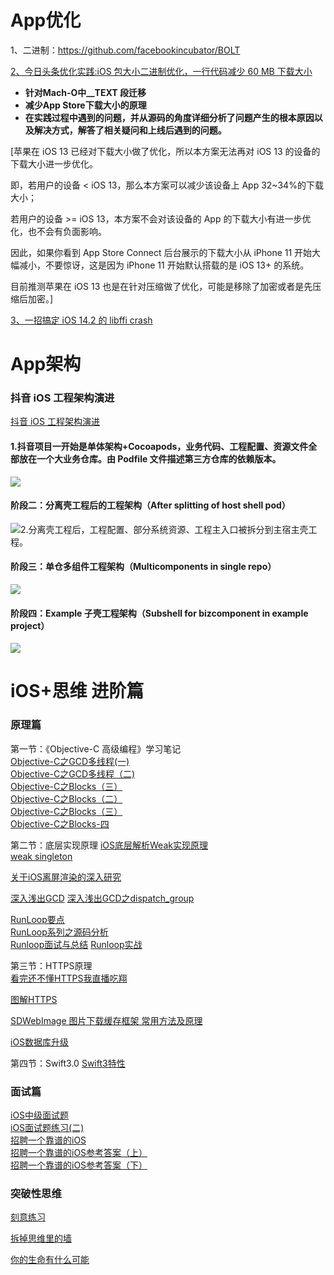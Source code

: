 # App优化

1、二进制：https://github.com/facebookincubator/BOLT

[2、今日头条优化实践:iOS 包大小二进制优化，一行代码减少 60 MB 下载大小](https://mp.weixin.qq.com/s/TnqAqpmuXsGFfpcSUqZ9GQ)

- **针对Mach-O中__TEXT 段迁移**
- **减少App Store下载大小的原理**
- **在实践过程中遇到的问题，并从源码的角度详细分析了问题产生的根本原因以及解决方式，解答了相关疑问和上线后遇到的问题。**

[苹果在 iOS 13 已经对下载大小做了优化，所以本方案无法再对 iOS 13 的设备的下载大小进一步优化。

即，若用户的设备 < iOS 13，那么本方案可以减少该设备上 App 32~34%的下载大小；

若用户的设备 >= iOS 13，本方案不会对该设备的 App 的下载大小有进一步优化，也不会有负面影响。

因此，如果你看到 App Store Connect 后台展示的下载大小从 iPhone 11 开始大幅减小，不要惊讶，这是因为 iPhone 11 开始默认搭载的是 iOS 13+ 的系统。

目前推测苹果在 iOS 13 也是在针对压缩做了优化，可能是移除了加密或者是先压缩后加密。]

[3、一招搞定 iOS 14.2 的 libffi crash](https://mp.weixin.qq.com/s/XLqcCfcNhpCA8Tg6LknBCQ)

# App架构
### 抖音 iOS 工程架构演进
[抖音 iOS 工程架构演进](https://mp.weixin.qq.com/s/HHH5_IEbsR8iSmXSIdeutw)
#### 1.抖音项目一开始是单体架构+Cocoapods，业务代码、工程配置、资源文件全部放在一个大业务仓库。由 Podfile 文件描述第三方仓库的依赖版本。
![](https://mmbiz.qpic.cn/mmbiz_png/5EcwYhllQOgxv4BKibbw6cq7h91kLkCLaGiaIIC7gHZfcc6j8KBCUv4XIqGXRk1L3OIEba1my7JHZo5kDIhRyUZQ/640?wx_fmt=png&tp=webp&wxfrom=5&wx_lazy=1&wx_co=1)
#### 阶段二：分离壳工程后的工程架构（After splitting of host shell pod）
![2.分离壳工程后，工程配置、部分系统资源、工程主入口被拆分到主宿主壳工程。](https://mmbiz.qpic.cn/mmbiz_png/5EcwYhllQOgxv4BKibbw6cq7h91kLkCLaicPQCz56N51ickoJsKk0vcpsibyOpvGM8UFSLCZETTSjvynjQtH3Z46cw/640?wx_fmt=png&tp=webp&wxfrom=5&wx_lazy=1&wx_co=1)
#### 阶段三：单仓多组件工程架构（Multicomponents in single repo）
![](https://mmbiz.qpic.cn/mmbiz_png/5EcwYhllQOgxv4BKibbw6cq7h91kLkCLaJdrzvWg2lPMoQaic7M974BDneCzrdV7KQdCSoEicF5OQia7gHBlEyUd4g/640?wx_fmt=png&tp=webp&wxfrom=5&wx_lazy=1&wx_co=1)
#### 阶段四：Example 子壳工程架构（Subshell for bizcomponent in example project）
![](https://mmbiz.qpic.cn/mmbiz_png/5EcwYhllQOgxv4BKibbw6cq7h91kLkCLaBc5HX9hONLz7yZvzzSgdGkypVFiaZas0KZ7KiahazjEdZBz4ze72zsaw/640?wx_fmt=png&tp=webp&wxfrom=5&wx_lazy=1&wx_co=1)



# iOS+思维 进阶篇 

### 原理篇

第一节：《Objective-C 高级编程》学习笔记    
[Objective-C之GCD多线程(一)](https://larrycal.coding.me/2017/02/09/Objective-C之多线程/)   
[Objective-C之GCD多线程（二)](https://larrycal.coding.me/2017/02/13/Objective-C之GCD多线程（二）/)   
[Objective-C之Blocks（三）](https://larrycal.coding.me/2017/02/03/Objective-C之Blocks（三）/)   
[Objective-C之Blocks（二）](https://larrycal.coding.me/2017/01/28/Objective-C之Blocks（二）/)   
[Objective-C之Blocks（三）](https://larrycal.coding.me/2017/02/03/Objective-C之Blocks（三）/)   
[Objective-C之Blocks-四](https://larrycal.coding.me/2017/03/27/Objective-C之Blocks-四/)   

第二节：底层实现原理
[iOS底层解析Weak实现原理](http://www.jianshu.com/p/13c4fb1cedea)        
[weak singleton](https://zhuanlan.zhihu.com/p/27832890)   

[关于iOS离屏渲染的深入研究](https://zhuanlan.zhihu.com/p/72653360)

[深入浅出GCD](https://xiaozhuanlan.com/u/3785694919)
[深入浅出GCD之dispatch_group](https://xiaozhuanlan.com/topic/0863519247)

[RunLoop要点](http://aaaboom.com/?p=37)   
[RunLoop系列之源码分析](http://aaaboom.com/?p=34#wow1)   
[Runloop面试与总结](https://juejin.im/post/5c9e28ddf265da307261efff)
[Runloop实战](https://juejin.im/post/5cacb2baf265da03904bf93b)

第三节：HTTPS原理   
[看完还不懂HTTPS我直播吃翔](http://www.jianshu.com/p/ca7df01a9041) 

[图解HTTPS](https://mp.weixin.qq.com/s/3gI8avaaaEaBJjOKitN7Fw)

[SDWebImage 图片下载缓存框架 常用方法及原理](http://www.jianshu.com/p/4191017c8b39)  

[iOS数据库升级](http://www.jianshu.com/p/e1bd870b4ac2)   

第四节：Swift3.0
[Swift3特性](http://www.jianshu.com/p/5d911fae5b2f)

### 面试篇   
[iOS中级面试题](http://mrpeak.cn/ios/2016/01/07/push)  
[iOS面试题练习(二)](https://larrycal.coding.me/2017/02/27/iOS面试题-二/)  
[招聘一个靠谱的iOS](http://blog.sunnyxx.com/2015/07/04/ios-interview/)     
[招聘一个靠谱的iOS参考答案（上）](https://github.com/ChenYilong/iOSInterviewQuestions/blob/master/01《招聘一个靠谱的iOS》面试题参考答案/《招聘一个靠谱的iOS》面试题参考答案（上）.md)    
[招聘一个靠谱的iOS参考答案（下）](https://github.com/ChenYilong/iOSInterviewQuestions/blob/master/01《招聘一个靠谱的iOS》面试题参考答案/《招聘一个靠谱的iOS》面试题参考答案（下）.md)                    

### 突破性思维
[刻意练习](https://book.douban.com/subject/26895993/)       

[拆掉思维里的墙](https://www.amazon.cn/拆掉思维里的墙-原来我还可以这样活-古典/dp/B009P4OW6U/ref=sr_1_2?s=digital-text&ie=UTF8&qid=1503646401&sr=1-2&keywords=拆掉思维里的墙)    

[你的生命有什么可能](https://www.amazon.cn/你的生命有什么可能-古典/dp/B00SIOKLMM/ref=pd_sim_351_3?ie=UTF8&psc=1&refRID=2X0YEEB59NM2X633X420)



